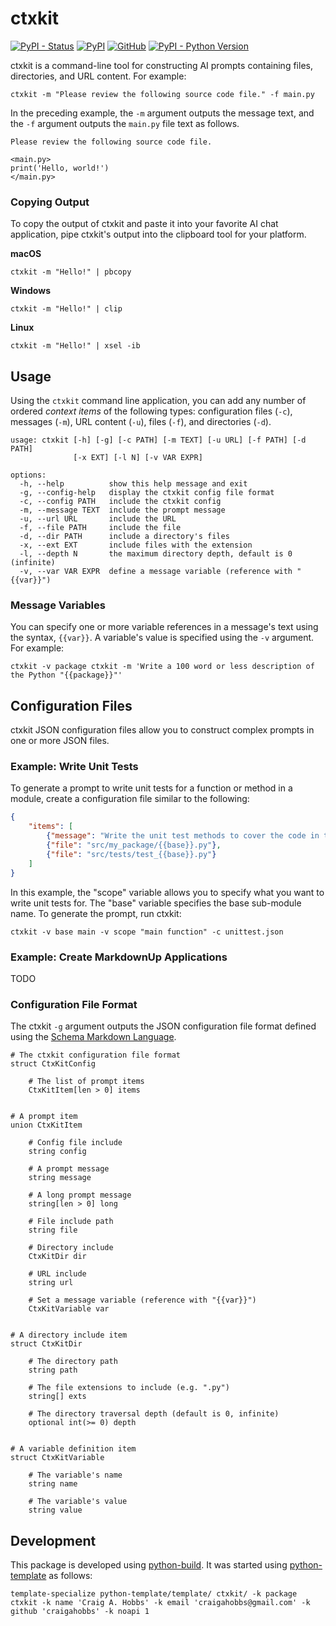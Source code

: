 # ctxkit

[![PyPI - Status](https://img.shields.io/pypi/status/ctxkit)](https://pypi.org/project/ctxkit/)
[![PyPI](https://img.shields.io/pypi/v/ctxkit)](https://pypi.org/project/ctxkit/)
[![GitHub](https://img.shields.io/github/license/craigahobbs/ctxkit)](https://github.com/craigahobbs/ctxkit/blob/main/LICENSE)
[![PyPI - Python Version](https://img.shields.io/pypi/pyversions/ctxkit)](https://pypi.org/project/ctxkit/)

ctxkit is a command-line tool for constructing AI prompts containing files, directories, and URL
content. For example:

```
ctxkit -m "Please review the following source code file." -f main.py
```

In the preceding example, the `-m` argument outputs the message text, and the `-f` argument outputs
the `main.py` file text as follows.

```
Please review the following source code file.

<main.py>
print('Hello, world!')
</main.py>
```


### Copying Output

To copy the output of ctxkit and paste it into your favorite AI chat application, pipe ctxkit's
output into the clipboard tool for your platform.

**macOS**

```
ctxkit -m "Hello!" | pbcopy
```

**Windows**

```
ctxkit -m "Hello!" | clip
```

**Linux**

```
ctxkit -m "Hello!" | xsel -ib
```


## Usage

Using the `ctxkit` command line application, you can add any number of ordered *context items* of
the following types: configuration files (`-c`), messages (`-m`), URL content (`-u`), files (`-f`),
and directories (`-d`).

```
usage: ctxkit [-h] [-g] [-c PATH] [-m TEXT] [-u URL] [-f PATH] [-d PATH]
              [-x EXT] [-l N] [-v VAR EXPR]

options:
  -h, --help          show this help message and exit
  -g, --config-help   display the ctxkit config file format
  -c, --config PATH   include the ctxkit config
  -m, --message TEXT  include the prompt message
  -u, --url URL       include the URL
  -f, --file PATH     include the file
  -d, --dir PATH      include a directory's files
  -x, --ext EXT       include files with the extension
  -l, --depth N       the maximum directory depth, default is 0 (infinite)
  -v, --var VAR EXPR  define a message variable (reference with "{{var}}")
```


### Message Variables

You can specify one or more variable references in a message's text using the syntax, `{{var}}`. A
variable's value is specified using the `-v` argument. For example:

```
ctxkit -v package ctxkit -m 'Write a 100 word or less description of the Python "{{package}}"'
```


## Configuration Files

ctxkit JSON configuration files allow you to construct complex prompts in one or more JSON files.


### Example: Write Unit Tests

To generate a prompt to write unit tests for a function or method in a module, create a
configuration file similar to the following:

```json
{
    "items": [
        {"message": "Write the unit test methods to cover the code in the {{scope}}."},
        {"file": "src/my_package/{{base}}.py"},
        {"file": "src/tests/test_{{base}}.py"}
    ]
}
```

In this example, the "scope" variable allows you to specify what you want to write unit tests for.
The "base" variable specifies the base sub-module name. To generate the prompt, run ctxkit:

```
ctxkit -v base main -v scope "main function" -c unittest.json
```


### Example: Create MarkdownUp Applications

TODO


### Configuration File Format

The ctxkit `-g` argument outputs the JSON configuration file format defined using the
[Schema Markdown Language](https://craigahobbs.github.io/schema-markdown-js/language/).

```
# The ctxkit configuration file format
struct CtxKitConfig

    # The list of prompt items
    CtxKitItem[len > 0] items


# A prompt item
union CtxKitItem

    # Config file include
    string config

    # A prompt message
    string message

    # A long prompt message
    string[len > 0] long

    # File include path
    string file

    # Directory include
    CtxKitDir dir

    # URL include
    string url

    # Set a message variable (reference with "{{var}}")
    CtxKitVariable var


# A directory include item
struct CtxKitDir

    # The directory path
    string path

    # The file extensions to include (e.g. ".py")
    string[] exts

    # The directory traversal depth (default is 0, infinite)
    optional int(>= 0) depth


# A variable definition item
struct CtxKitVariable

    # The variable's name
    string name

    # The variable's value
    string value
```


## Development

This package is developed using [python-build](https://github.com/craigahobbs/python-build#readme).
It was started using [python-template](https://github.com/craigahobbs/python-template#readme) as follows:

~~~
template-specialize python-template/template/ ctxkit/ -k package ctxkit -k name 'Craig A. Hobbs' -k email 'craigahobbs@gmail.com' -k github 'craigahobbs' -k noapi 1
~~~

